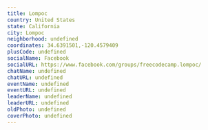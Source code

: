 ```yaml
---
title: Lompoc
country: United States
state: California
city: Lompoc
neighborhood: undefined
coordinates: 34.6391501,-120.4579409
plusCode: undefined
socialName: Facebook
socialURL: https://www.facebook.com/groups/freecodecamp.lompoc/
chatName: undefined
chatURL: undefined
eventName: undefined
eventURL: undefined
leaderName: undefined
leaderURL: undefined
oldPhoto: undefined
coverPhoto: undefined
---
```

